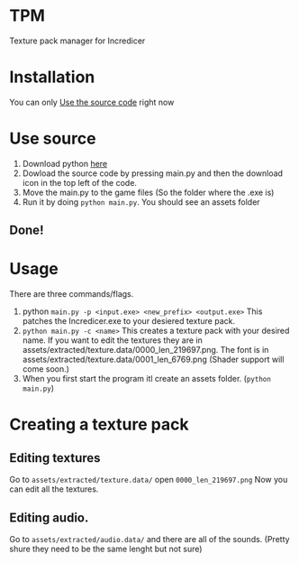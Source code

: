 # TPM
Texture pack manager for Incredicer
# Installation

You can only [Use the source code](#usesource) right now

# Use source
1. Download python [here](https://www.python.org/downloads/)
2. Dowload the source code by pressing main.py and then the download icon in the top left of the code.
3. Move the main.py to the game files (So the folder where the .exe is)
4. Run it by doing `python main.py`. You should see an assets folder
## Done!



# Usage
There are three commands/flags. 
1. python `main.py -p <input.exe> <new_prefix> <output.exe>`
   This patches the Incredicer.exe to your desiered texture pack.
2. `python main.py -c <name>`
  This creates a texture pack with your desired name. If you want to edit the textures they are in assets/extracted/texture.data/0000_len_219697.png. The font is in assets/extracted/texture.data/0001_len_6769.png (Shader support will come soon.)
3. When you first start the program itl create an assets folder. (`python main.py`)

# Creating a texture pack
## Editing textures
Go to `assets/extracted/texture.data/` open `0000_len_219697.png` Now you can edit all the textures.
## Editing audio.
Go to `assets/extracted/audio.data/` and there are all of the sounds. (Pretty shure they need to be the same lenght but not sure)
